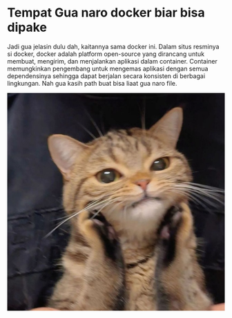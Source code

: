 # Tempat Gua naro docker biar bisa dipake

Jadi gua jelasin dulu dah, kaitannya sama docker ini. Dalam situs resminya si docker, docker adalah platform open-source yang dirancang untuk membuat, mengirim, dan menjalankan aplikasi dalam container. Container memungkinkan pengembang untuk mengemas aplikasi dengan semua dependensinya sehingga dapat berjalan secara konsisten di berbagai lingkungan. Nah gua kasih path buat bisa liaat gua naro file.

![photo_2024-08-02_21-18-59](photo_2024-08-02_21-18-59.jpg)